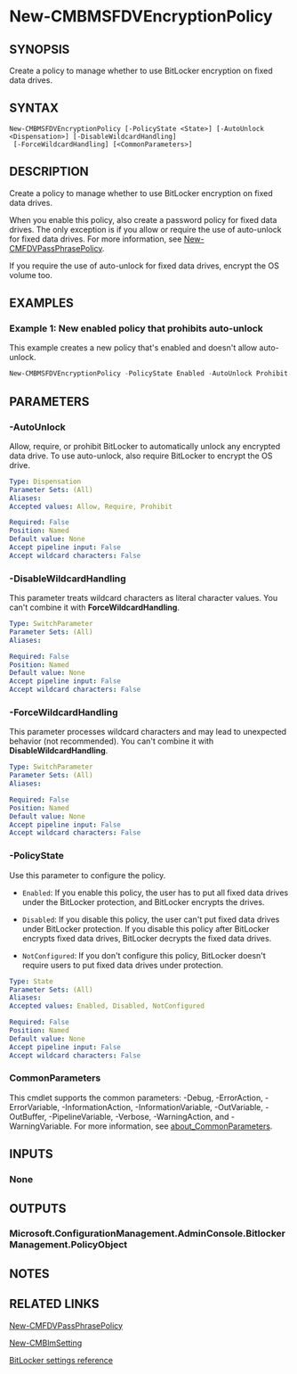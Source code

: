 ﻿---
external help file: AdminUI.PS.dll-Help.xml
Module Name: ConfigurationManager
ms.date: 08/13/2020
online version:
schema: 2.0.0
---

# New-CMBMSFDVEncryptionPolicy

## SYNOPSIS

Create a policy to manage whether to use BitLocker encryption on fixed data drives.

## SYNTAX

```
New-CMBMSFDVEncryptionPolicy [-PolicyState <State>] [-AutoUnlock <Dispensation>] [-DisableWildcardHandling]
 [-ForceWildcardHandling] [<CommonParameters>]
```

## DESCRIPTION

Create a policy to manage whether to use BitLocker encryption on fixed data drives.

When you enable this policy, also create a password policy for fixed data drives. The only exception is if you allow or require the use of auto-unlock for fixed data drives. For more information, see [New-CMFDVPassPhrasePolicy](New-CMFDVPassPhrasePolicy.md).

If you require the use of auto-unlock for fixed data drives, encrypt the OS volume too.

## EXAMPLES

### Example 1: New enabled policy that prohibits auto-unlock

This example creates a new policy that's enabled and doesn't allow auto-unlock.

```powershell
New-CMBMSFDVEncryptionPolicy -PolicyState Enabled -AutoUnlock Prohibit
```

## PARAMETERS

### -AutoUnlock

Allow, require, or prohibit BitLocker to automatically unlock any encrypted data drive. To use auto-unlock, also require BitLocker to encrypt the OS drive.

```yaml
Type: Dispensation
Parameter Sets: (All)
Aliases:
Accepted values: Allow, Require, Prohibit

Required: False
Position: Named
Default value: None
Accept pipeline input: False
Accept wildcard characters: False
```

### -DisableWildcardHandling

This parameter treats wildcard characters as literal character values. You can't combine it with **ForceWildcardHandling**.

```yaml
Type: SwitchParameter
Parameter Sets: (All)
Aliases:

Required: False
Position: Named
Default value: None
Accept pipeline input: False
Accept wildcard characters: False
```

### -ForceWildcardHandling

This parameter processes wildcard characters and may lead to unexpected behavior (not recommended). You can't combine it with **DisableWildcardHandling**.

```yaml
Type: SwitchParameter
Parameter Sets: (All)
Aliases:

Required: False
Position: Named
Default value: None
Accept pipeline input: False
Accept wildcard characters: False
```

### -PolicyState

Use this parameter to configure the policy.

- `Enabled`: If you enable this policy, the user has to put all fixed data drives under the BitLocker protection, and BitLocker encrypts the drives.

- `Disabled`: If you disable this policy, the user can't put fixed data drives under BitLocker protection. If you disable this policy after BitLocker encrypts fixed data drives, BitLocker decrypts the fixed data drives.

- `NotConfigured`: If you don't configure this policy, BitLocker doesn't require users to put fixed data drives under protection.

```yaml
Type: State
Parameter Sets: (All)
Aliases:
Accepted values: Enabled, Disabled, NotConfigured

Required: False
Position: Named
Default value: None
Accept pipeline input: False
Accept wildcard characters: False
```

### CommonParameters
This cmdlet supports the common parameters: -Debug, -ErrorAction, -ErrorVariable, -InformationAction, -InformationVariable, -OutVariable, -OutBuffer, -PipelineVariable, -Verbose, -WarningAction, and -WarningVariable. For more information, see [about_CommonParameters](http://go.microsoft.com/fwlink/?LinkID=113216).

## INPUTS

### None
## OUTPUTS

### Microsoft.ConfigurationManagement.AdminConsole.BitlockerManagement.PolicyObject
## NOTES

## RELATED LINKS

[New-CMFDVPassPhrasePolicy](New-CMFDVPassPhrasePolicy.md)

[New-CMBlmSetting](New-CMBlmSetting.md)

[BitLocker settings reference](/mem/configmgr/protect/tech-ref/bitlocker/settings#fixed-data-drive-encryption)
